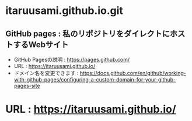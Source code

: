 # itaruusami.github.io.git
## GitHub pages : 私のリポジトリをダイレクトにホストするWebサイト
- GitHub Pagesの説明 : https://pages.github.com/
- URL : https://itaruusami.github.io/
- ドメイン名を変更できます : https://docs.github.com/en/github/working-with-github-pages/configuring-a-custom-domain-for-your-github-pages-site

# URL : https://itaruusami.github.io/
